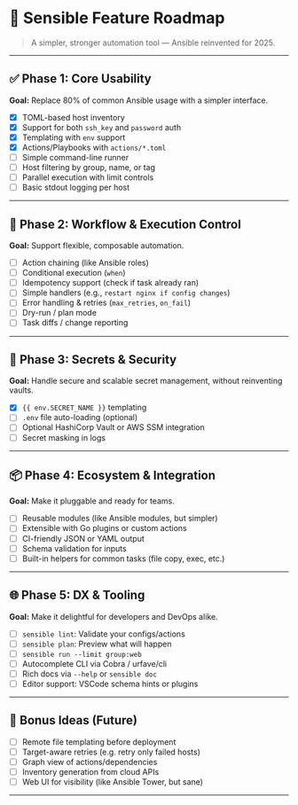 # 🚀 Sensible Feature Roadmap

> A simpler, stronger automation tool — Ansible reinvented for 2025.

---

## ✅ Phase 1: Core Usability

**Goal:** Replace 80% of common Ansible usage with a simpler interface.

- [x] TOML-based host inventory
- [x] Support for both `ssh_key` and `password` auth
- [x] Templating with `env` support
- [x] Actions/Playbooks with `actions/*.toml`
- [ ] Simple command-line runner
- [ ] Host filtering by group, name, or tag
- [ ] Parallel execution with limit controls
- [ ] Basic stdout logging per host

---

## 🔁 Phase 2: Workflow & Execution Control

**Goal:** Support flexible, composable automation.

- [ ] Action chaining (like Ansible roles)
- [ ] Conditional execution (`when`)
- [ ] Idempotency support (check if task already ran)
- [ ] Simple handlers (e.g., `restart nginx if config changes`)
- [ ] Error handling & retries (`max_retries`, `on_fail`)
- [ ] Dry-run / plan mode
- [ ] Task diffs / change reporting

---

## 🔐 Phase 3: Secrets & Security

**Goal:** Handle secure and scalable secret management, without reinventing vaults.

- [x] `{{ env.SECRET_NAME }}` templating
- [ ] `.env` file auto-loading (optional)
- [ ] Optional HashiCorp Vault or AWS SSM integration
- [ ] Secret masking in logs

---

## 📦 Phase 4: Ecosystem & Integration

**Goal:** Make it pluggable and ready for teams.

- [ ] Reusable modules (like Ansible modules, but simpler)
- [ ] Extensible with Go plugins or custom actions
- [ ] CI-friendly JSON or YAML output
- [ ] Schema validation for inputs
- [ ] Built-in helpers for common tasks (file copy, exec, etc.)

---

## 🌐 Phase 5: DX & Tooling

**Goal:** Make it delightful for developers and DevOps alike.

- [ ] `sensible lint`: Validate your configs/actions
- [ ] `sensible plan`: Preview what will happen
- [ ] `sensible run --limit group:web`
- [ ] Autocomplete CLI via Cobra / urfave/cli
- [ ] Rich docs via `--help` or `sensible doc`
- [ ] Editor support: VSCode schema hints or plugins

---

## 🧠 Bonus Ideas (Future)

- [ ] Remote file templating before deployment
- [ ] Target-aware retries (e.g. retry only failed hosts)
- [ ] Graph view of actions/dependencies
- [ ] Inventory generation from cloud APIs
- [ ] Web UI for visibility (like Ansible Tower, but sane)

---

